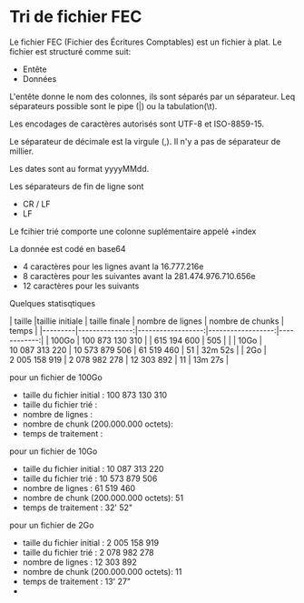 ﻿# Tri de fichier FEC

Le fichier FEC (Fichier des Écritures Comptables) est un fichier à plat.
Le fichier est structuré comme suit:
- Entête
- Données

L'entête donne le nom des colonnes, ils sont séparés par un séparateur.
Leq séparateurs possible sont le pipe (|) ou la tabulation(\t).

Les encodages de caractères autorisés sont UTF-8 et ISO-8859-15.

Le séparateur de décimale est la virgule (,).
Il n'y a pas de séparateur de millier.

Les dates sont au format yyyyMMdd.

Les séparateurs de fin de ligne sont
- CR / LF
- LF

Le fcihier trié comporte une colonne suplémentaire appelé +index

La donnée est codé en base64
 - 4 caractères pour les lignes avant la 16.777.216e  
 - 8 caractères pour les suivantes avant la 281.474.976.710.656e
 - 12 caractères pour les suivants

Quelques statisqtiques

| taille |taillie initiale | taille finale | nombre de lignes | nombre de chunks | temps |
|---------|---------------:|------------------:|------------------:|------------:|
| 100Go  | 100 873 130 310 | | 615 194 600 | 505 |  |
| 10Go  | 10 087 313 220 | 10 573 879 506 | 61 519 460 | 51 | 32m 52s |
| 2Go  | 2 005 158 919 | 2 078 982 278 | 12 303 892 | 11 | 13m 27s |




pour un fichier de 100Go

- taille du fichier initial : 100 873 130 310
- taille du fichier trié :
- nombre de lignes :
- nombre de chunk (200.000.000 octets): 
- temps de traitement :

pour un fichier de 10Go

- taille du fichier initial : 10 087 313 220
- taille du fichier trié : 10 573 879 506
- nombre de lignes : 61 519 460
- nombre de chunk (200.000.000 octets): 51
- temps de traitement : 32' 52"

pour un fichier de 2Go

- taille du fichier initial : 2 005 158 919
- taille du fichier trié    : 2 078 982 278
- nombre de lignes : 12 303 892
- nombre de chunk (200.000.000 octets): 11
- temps de traitement : 13' 27"
- 

